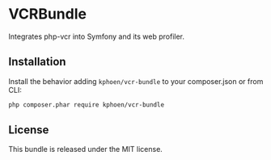 VCRBundle
=========

Integrates php-vcr into Symfony and its web profiler.

## Installation

Install the behavior adding `kphoen/vcr-bundle` to your composer.json or
from CLI:

```bash
php composer.phar require kphoen/vcr-bundle
```

## License

This bundle is released under the MIT license.
